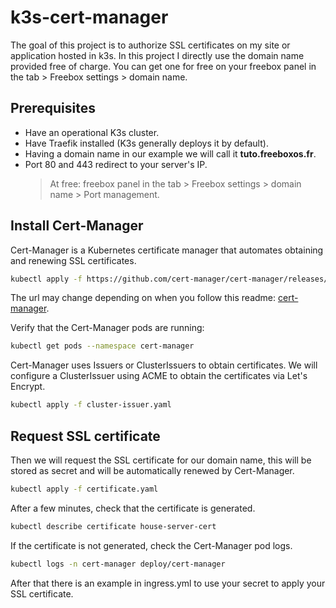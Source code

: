 # k3s-cert-manager

The goal of this project is to authorize SSL certificates on my site or application hosted in k3s.
In this project I directly use the domain name provided free of charge.
You can get one for free on your freebox panel in the tab > Freebox settings > domain name.

## Prerequisites

- Have an operational K3s cluster.
- Have Traefik installed (K3s generally deploys it by default).
- Having a domain name in our example we will call it **tuto.freeboxos.fr**.
- Port 80 and 443 redirect to your server's IP.
    >At free: freebox panel in the tab > Freebox settings > domain name > Port management.

## Install Cert-Manager

Cert-Manager is a Kubernetes certificate manager that automates obtaining and renewing SSL certificates.

````bash
kubectl apply -f https://github.com/cert-manager/cert-manager/releases/download/v1.15.3/cert-manager.yaml
````

The url may change depending on when you follow this readme: [cert-manager](https://cert-manager.io/docs/installation/kubectl/).

Verify that the Cert-Manager pods are running:

````bash
kubectl get pods --namespace cert-manager
````

Cert-Manager uses Issuers or ClusterIssuers to obtain certificates. We will configure a ClusterIssuer using ACME to obtain the certificates via Let's Encrypt.

````bash
kubectl apply -f cluster-issuer.yaml
````

## Request SSL certificate

Then we will request the SSL certificate for our domain name, this will be stored as secret and will be automatically renewed by Cert-Manager.

````bash
kubectl apply -f certificate.yaml
````

After a few minutes, check that the certificate is generated.

````bash
kubectl describe certificate house-server-cert
````

If the certificate is not generated, check the Cert-Manager pod logs.

````bash
kubectl logs -n cert-manager deploy/cert-manager
````

After that there is an example in ingress.yml to use your secret to apply your SSL certificate.